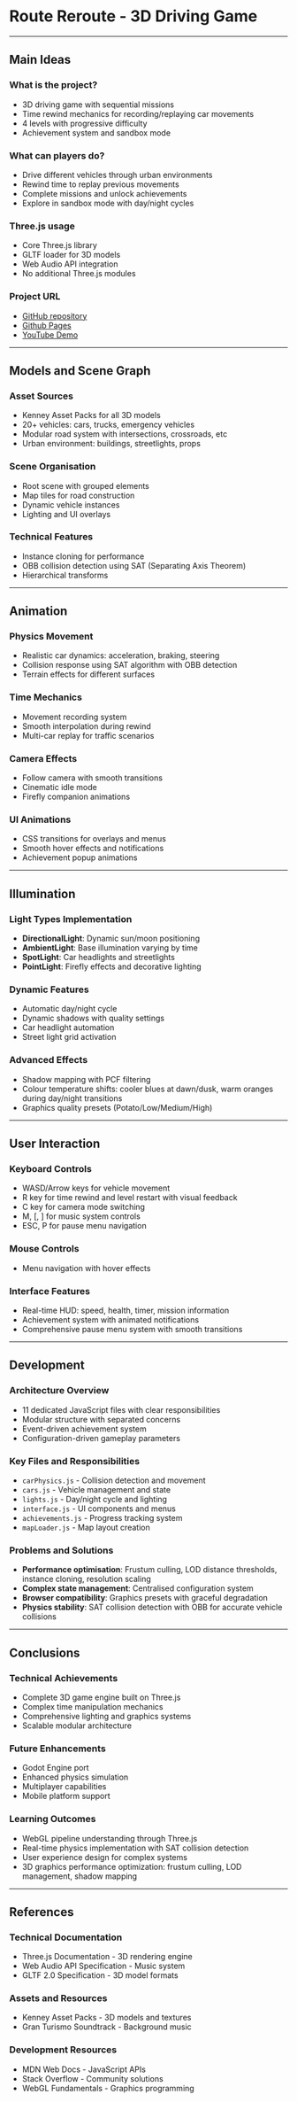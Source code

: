 # Route Reroute - 3D Driving Game

---

## Main Ideas

### What is the project?
- 3D driving game with sequential missions
- Time rewind mechanics for recording/replaying car movements
- 4 levels with progressive difficulty
- Achievement system and sandbox mode

### What can players do?
- Drive different vehicles through urban environments
- Rewind time to replay previous movements
- Complete missions and unlock achievements
- Explore in sandbox mode with day/night cycles

### Three.js usage
- Core Three.js library
- GLTF loader for 3D models
- Web Audio API integration
- No additional Three.js modules

### Project URL
- [GitHub repository](https://github.com/diogotavc/route-reroute)
- [Github Pages](https://diogotavc.github.io/route-reroute)
- [YouTube Demo](https://youtu.be/V9SRdY5qQvo)

---

## Models and Scene Graph

### Asset Sources
- Kenney Asset Packs for all 3D models
- 20+ vehicles: cars, trucks, emergency vehicles
- Modular road system with intersections, crossroads, etc
- Urban environment: buildings, streetlights, props

### Scene Organisation
- Root scene with grouped elements
- Map tiles for road construction
- Dynamic vehicle instances
- Lighting and UI overlays

### Technical Features
- Instance cloning for performance
- OBB collision detection using SAT (Separating Axis Theorem)
- Hierarchical transforms

---

## Animation

### Physics Movement
- Realistic car dynamics: acceleration, braking, steering
- Collision response using SAT algorithm with OBB detection
- Terrain effects for different surfaces

### Time Mechanics
- Movement recording system
- Smooth interpolation during rewind
- Multi-car replay for traffic scenarios

### Camera Effects
- Follow camera with smooth transitions
- Cinematic idle mode
- Firefly companion animations

### UI Animations
- CSS transitions for overlays and menus
- Smooth hover effects and notifications
- Achievement popup animations

---

## Illumination

### Light Types Implementation
- **DirectionalLight**: Dynamic sun/moon positioning
- **AmbientLight**: Base illumination varying by time
- **SpotLight**: Car headlights and streetlights
- **PointLight**: Firefly effects and decorative lighting

### Dynamic Features
- Automatic day/night cycle
- Dynamic shadows with quality settings
- Car headlight automation
- Street light grid activation

### Advanced Effects
- Shadow mapping with PCF filtering
- Colour temperature shifts: cooler blues at dawn/dusk, warm oranges during day/night transitions
- Graphics quality presets (Potato/Low/Medium/High)

---

## User Interaction

### Keyboard Controls
- WASD/Arrow keys for vehicle movement
- R key for time rewind and level restart with visual feedback
- C key for camera mode switching
- M, [, ] for music system controls
- ESC, P for pause menu navigation

### Mouse Controls
- Menu navigation with hover effects

### Interface Features
- Real-time HUD: speed, health, timer, mission information
- Achievement system with animated notifications
- Comprehensive pause menu system with smooth transitions

---

## Development

### Architecture Overview
- 11 dedicated JavaScript files with clear responsibilities
- Modular structure with separated concerns
- Event-driven achievement system
- Configuration-driven gameplay parameters

### Key Files and Responsibilities
- `carPhysics.js` - Collision detection and movement
- `cars.js` - Vehicle management and state
- `lights.js` - Day/night cycle and lighting
- `interface.js` - UI components and menus
- `achievements.js` - Progress tracking system
- `mapLoader.js` - Map layout creation

### Problems and Solutions
- **Performance optimisation**: Frustum culling, LOD distance thresholds, instance cloning, resolution scaling
- **Complex state management**: Centralised configuration system
- **Browser compatibility**: Graphics presets with graceful degradation
- **Physics stability**: SAT collision detection with OBB for accurate vehicle collisions

---

## Conclusions

### Technical Achievements
- Complete 3D game engine built on Three.js
- Complex time manipulation mechanics
- Comprehensive lighting and graphics systems
- Scalable modular architecture

### Future Enhancements
- Godot Engine port
- Enhanced physics simulation
- Multiplayer capabilities
- Mobile platform support

### Learning Outcomes
- WebGL pipeline understanding through Three.js
- Real-time physics implementation with SAT collision detection
- User experience design for complex systems
- 3D graphics performance optimization: frustum culling, LOD management, shadow mapping

---

## References

### Technical Documentation
- Three.js Documentation - 3D rendering engine
- Web Audio API Specification - Music system
- GLTF 2.0 Specification - 3D model formats

### Assets and Resources
- Kenney Asset Packs - 3D models and textures
- Gran Turismo Soundtrack - Background music

### Development Resources
- MDN Web Docs - JavaScript APIs
- Stack Overflow - Community solutions
- WebGL Fundamentals - Graphics programming